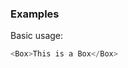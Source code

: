 ### Examples

Basic usage:

```js { "props": { "data-description": "basic" } }
<Box>This is a Box</Box>
```
